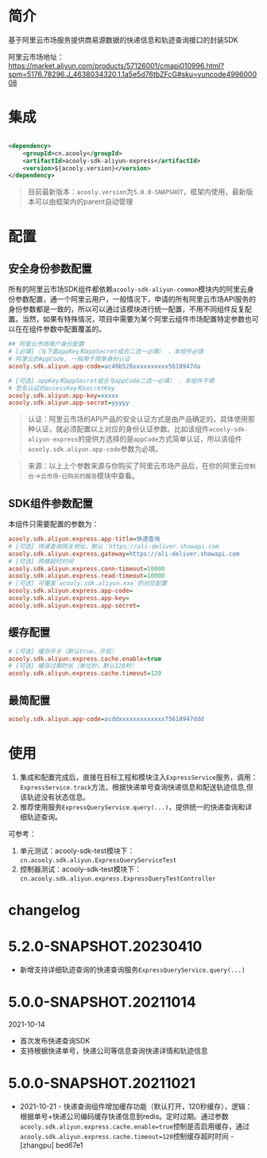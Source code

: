 <!-- title: 快递查询SDK -->
<!-- name: acooly-sdk-aliyun-express -->
<!-- type: resources -->
<!-- author: zhangpu -->
<!-- date: 2021-10-14 -->

# 简介

基于阿里云市场服务提供商易源数据的快递信息和轨迹查询接口的封装SDK

阿里云市场地址：https://market.aliyun.com/products/57126001/cmapi010996.html?spm=5176.78296.J_4638034320.1.1a5e5d76tbZFcG#sku=yuncode499600008

# 集成

```xml

<dependency>
    <groupId>cn.acooly</groupId>
    <artifactId>acooly-sdk-aliyun-express</artifactId>
    <version>${acooly.version}</version>
</dependency>
```

> 目前最新版本：`acooly.version`为`5.0.0-SNAPSHOT`，框架内使用，最新版本可以由框架内的parent自动管理

# 配置

## 安全身份参数配置

所有的阿里云市场SDK组件都依赖`acooly-sdk-aliyun-common`模块内的阿里云身份参数配置，通一个阿里云用户，一般情况下，申请的所有阿里云市场API服务的身份参数都是一致的，所以可以通过该模块进行统一配置，不用不同组件反复配置。当然，如果有特殊情况，项目中需要为某个阿里云组件市场配置特定参数也可以在在组件参数中配置覆盖的。

```ini
## 阿里云市场用户身份配置
# [必填]（与下面appKey和appSecret组合二选一必填） ，本组件必填
# 阿里云的AppCode, 一般用于简单身份认证
acooly.sdk.aliyun.app-code=ac49b528xxxxxxxxxx5618947da

# [可选] appKey和appSecret组合与appCode二选一必填） ，本组件不填
# 签名认证的accessKey和secretKey
acooly.sdk.aliyun.app-key=xxxxx
acooly.sdk.aliyun.app-secret=yyyyy
```

> 认证：阿里云市场的API产品的安全认证方式是由产品确定的，具体使用那种认证，就必须配置以上对应的身份认证参数。比如该组件`acooly-sdk-aliyun-express`的提供方选择的是`appCode`方式简单认证，所以该组件`acooly.sdk.aliyun.app-code`参数为必填。

> 来源：以上上个参数来源与你购买了阿里云市场产品后，在你的阿里云`控制台`->`云市场`-`已购买的服务`模块中查看。

## SDK组件参数配置

本组件只需要配置的参数为：

```ini
acooly.sdk.aliyun.express.app-title=快递查询
# [可选] 快递查询网关地址。默认：https://ali-deliver.showapi.com
acooly.sdk.aliyun.express.gateway=https://ali-deliver.showapi.com
# [可选] 网络超时时间
acooly.sdk.aliyun.express.conn-timeout=10000
acooly.sdk.aliyun.express.read-timeout=10000
# [可选] 可覆盖`acooly.sdk.aliyun.xxx`的对应配置
acooly.sdk.aliyun.express.app-code=
acooly.sdk.aliyun.express.app-key=
acooly.sdk.aliyun.express.app-secret=
```

## 缓存配置

```ini
# [可选] 缓存开关（默认true，开启）
acooly.sdk.aliyun.express.cache.enable=true
# [可选] 缓存过期时长（单位秒，默认120秒）
acooly.sdk.aliyun.express.cache.timeout=120
```

## 最简配置

```ini
acooly.sdk.aliyun.app-code=acddxxxxxxxxxxxxx75618947ddd
```

# 使用

1. 集成和配置完成后，直接在目标工程和模块注入`ExpressService`服务，调用：`ExpressService.track`方法，根据快递单号查询快递信息和配送轨迹信息,但该轨迹没有状态信息。
2. 推荐使用服务`ExpressQueryService.query(...)`，提供统一的快递查询和详细轨迹查询。

可参考：

1. 单元测试：acooly-sdk-test模块下：`cn.acooly.sdk.aliyun.ExpressQueryServiceTest`
2. 控制器测试：acooly-sdk-test模块下：`cn.acooly.sdk.aliyun.express.ExpressQueryTestController`

# changelog

# 5.2.0-SNAPSHOT.20230410

* 新增支持详细轨迹查询的快递查询服务`ExpressQueryService.query(...)`

# 5.0.0-SNAPSHOT.20211014

2021-10-14

* 首次发布快递查询SDK
* 支持根据快递单号，快递公司等信息查询快递详情和轨迹信息

# 5.0.0-SNAPSHOT.20211021

* 2021-10-21 - 快递查询组件增加缓存功能（默认打开，120秒缓存），逻辑：根据单号+快递公司编码缓存快递信息到redis。定时过期。通过参数`acooly.sdk.aliyun.express.cache.enable=true`控制是否启用缓存，通过`acooly.sdk.aliyun.express.cache.timeout=120`控制缓存超时时间 - [zhangpu] bed67e1
